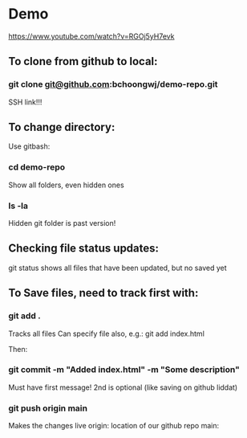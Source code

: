# Demo
https://www.youtube.com/watch?v=RGOj5yH7evk 


## To clone from github to local:
### git clone git@github.com:bchoongwj/demo-repo.git
SSH link!!!

## To change directory:
Use gitbash:
### cd demo-repo

Show all folders, even hidden ones
### ls -la 
Hidden git folder is past version!

## Checking file status updates:
git status
shows all files that have been updated, but no saved yet

## To Save files, need to track first with:
### git add .
Tracks all files
Can specify file also, e.g.:
git add index.html

Then: 
### git commit -m "Added index.html" -m "Some description"
Must have first message! 2nd is optional (like saving on github liddat)

### git push origin main
Makes the changes live
origin: location of our github repo
main: